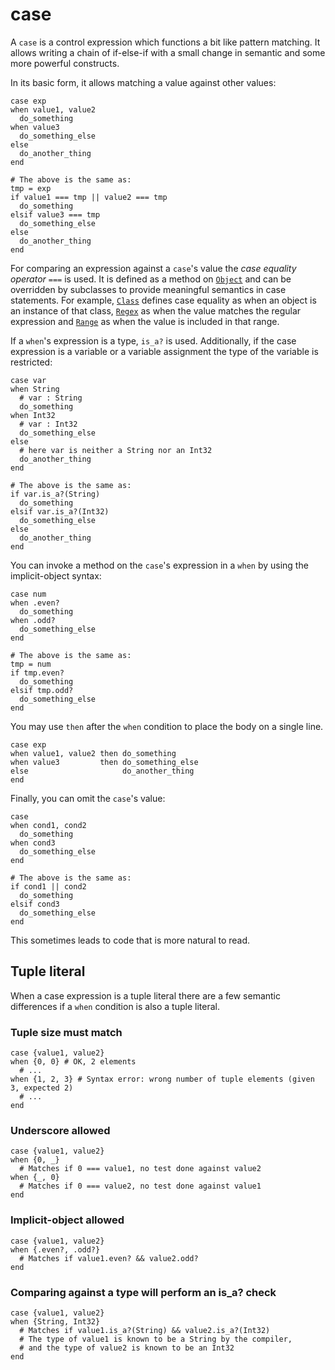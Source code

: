 # case

A `case` is a control expression which functions a bit like pattern matching. It allows writing a chain of if-else-if with a small change in semantic and some more powerful constructs.

In its basic form, it allows matching a value against other values:

```crystal
case exp
when value1, value2
  do_something
when value3
  do_something_else
else
  do_another_thing
end

# The above is the same as:
tmp = exp
if value1 === tmp || value2 === tmp
  do_something
elsif value3 === tmp
  do_something_else
else
  do_another_thing
end
```

For comparing an expression against a `case`'s value the *case equality operator* `===` is used. It is defined as a method on [`Object`](https://crystal-lang.org/api/Object.html#%3D%3D%3D%28other%29-instance-method) and can be overridden by subclasses to provide meaningful semantics in case statements. For example, [`Class`](https://crystal-lang.org/api/Class.html#%3D%3D%3D%28other%29-instance-method) defines case equality as when an object is an instance of that class, [`Regex`](https://crystal-lang.org/api/Regex.html#%3D%3D%3D%28other%3AString%29-instance-method) as when the value matches the regular expression and [`Range`](https://crystal-lang.org/api/Range.html#%3D%3D%3D%28value%29-instance-method) as when the value is included in that range.

If a `when`'s expression is a type, `is_a?` is used. Additionally, if the case expression is a variable or a variable assignment the type of the variable is restricted:

```crystal
case var
when String
  # var : String
  do_something
when Int32
  # var : Int32
  do_something_else
else
  # here var is neither a String nor an Int32
  do_another_thing
end

# The above is the same as:
if var.is_a?(String)
  do_something
elsif var.is_a?(Int32)
  do_something_else
else
  do_another_thing
end
```

You can invoke a method on the `case`'s expression in a `when` by using the implicit-object syntax:

```crystal
case num
when .even?
  do_something
when .odd?
  do_something_else
end

# The above is the same as:
tmp = num
if tmp.even?
  do_something
elsif tmp.odd?
  do_something_else
end
```

You may use `then` after the `when` condition to place the body on a single line.

```crystal
case exp
when value1, value2 then do_something
when value3         then do_something_else
else                     do_another_thing
end
```

Finally, you can omit the `case`'s value:

```crystal
case
when cond1, cond2
  do_something
when cond3
  do_something_else
end

# The above is the same as:
if cond1 || cond2
  do_something
elsif cond3
  do_something_else
end
```

This sometimes leads to code that is more natural to read.

## Tuple literal

When a case expression is a tuple literal there are a few semantic differences if a `when` condition is also a tuple literal.

### Tuple size must match

```crystal
case {value1, value2}
when {0, 0} # OK, 2 elements
  # ...
when {1, 2, 3} # Syntax error: wrong number of tuple elements (given 3, expected 2)
  # ...
end
```

### Underscore allowed

```crystal
case {value1, value2}
when {0, _}
  # Matches if 0 === value1, no test done against value2
when {_, 0}
  # Matches if 0 === value2, no test done against value1
end
```

### Implicit-object allowed

```crystal
case {value1, value2}
when {.even?, .odd?}
  # Matches if value1.even? && value2.odd?
end
```

### Comparing against a type will perform an is_a? check

```crystal
case {value1, value2}
when {String, Int32}
  # Matches if value1.is_a?(String) && value2.is_a?(Int32)
  # The type of value1 is known to be a String by the compiler,
  # and the type of value2 is known to be an Int32
end
```
